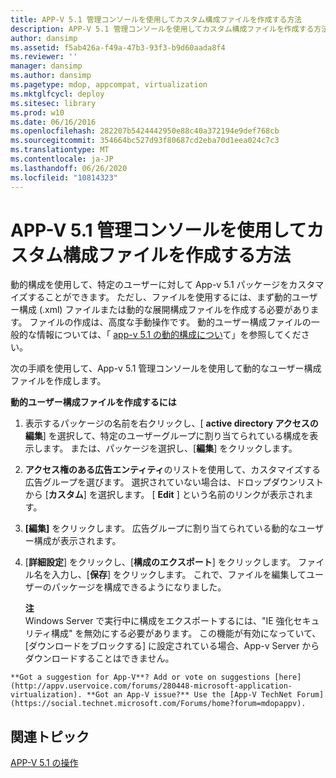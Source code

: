 ```yaml
---
title: APP-V 5.1 管理コンソールを使用してカスタム構成ファイルを作成する方法
description: APP-V 5.1 管理コンソールを使用してカスタム構成ファイルを作成する方法
author: dansimp
ms.assetid: f5ab426a-f49a-47b3-93f3-b9d60aada8f4
ms.reviewer: ''
manager: dansimp
ms.author: dansimp
ms.pagetype: mdop, appcompat, virtualization
ms.mktglfcycl: deploy
ms.sitesec: library
ms.prod: w10
ms.date: 06/16/2016
ms.openlocfilehash: 282207b5424442950e88c40a372194e9def768cb
ms.sourcegitcommit: 354664bc527d93f80687cd2eba70d1eea024c7c3
ms.translationtype: MT
ms.contentlocale: ja-JP
ms.lasthandoff: 06/26/2020
ms.locfileid: "10814323"
---
```

# APP-V 5.1 管理コンソールを使用してカスタム構成ファイルを作成する方法


動的構成を使用して、特定のユーザーに対して App-v 5.1 パッケージをカスタマイズすることができます。 ただし、ファイルを使用するには、まず動的ユーザー構成 (.xml) ファイルまたは動的な展開構成ファイルを作成する必要があります。 ファイルの作成は、高度な手動操作です。 動的ユーザー構成ファイルの一般的な情報については、「 [app-v 5.1 の動的構成につい](about-app-v-51-dynamic-configuration.md)て」を参照してください。

次の手順を使用して、App-v 5.1 管理コンソールを使用して動的なユーザー構成ファイルを作成します。

**動的ユーザー構成ファイルを作成するには**

1.  表示するパッケージの名前を右クリックし、[ **active directory アクセスの編集**] を選択して、特定のユーザーグループに割り当てられている構成を表示します。 または、パッケージを選択し、[**編集**] をクリックします。

2.  **アクセス権のある広告エンティティ**のリストを使用して、カスタマイズする広告グループを選びます。 選択されていない場合は、ドロップダウンリストから [**カスタム**] を選択します。 [ **Edit** ] という名前のリンクが表示されます。

3.  **[編集]** をクリックします。 広告グループに割り当てられている動的なユーザー構成が表示されます。

4.  [**詳細設定**] をクリックし、[**構成のエクスポート**] をクリックします。 ファイル名を入力し、[**保存**] をクリックします。 これで、ファイルを編集してユーザーのパッケージを構成できるようになりました。

    **注**  
    Windows Server で実行中に構成をエクスポートするには、"IE 強化セキュリティ構成" を無効にする必要があります。 この機能が有効になっていて、[ダウンロードをブロックする] に設定されている場合、App-v Server からダウンロードすることはできません。



~~~
**Got a suggestion for App-V**? Add or vote on suggestions [here](http://appv.uservoice.com/forums/280448-microsoft-application-virtualization). **Got an App-V issue?** Use the [App-V TechNet Forum](https://social.technet.microsoft.com/Forums/home?forum=mdopappv).
~~~

## 関連トピック


[APP-V 5.1 の操作](operations-for-app-v-51.md)









